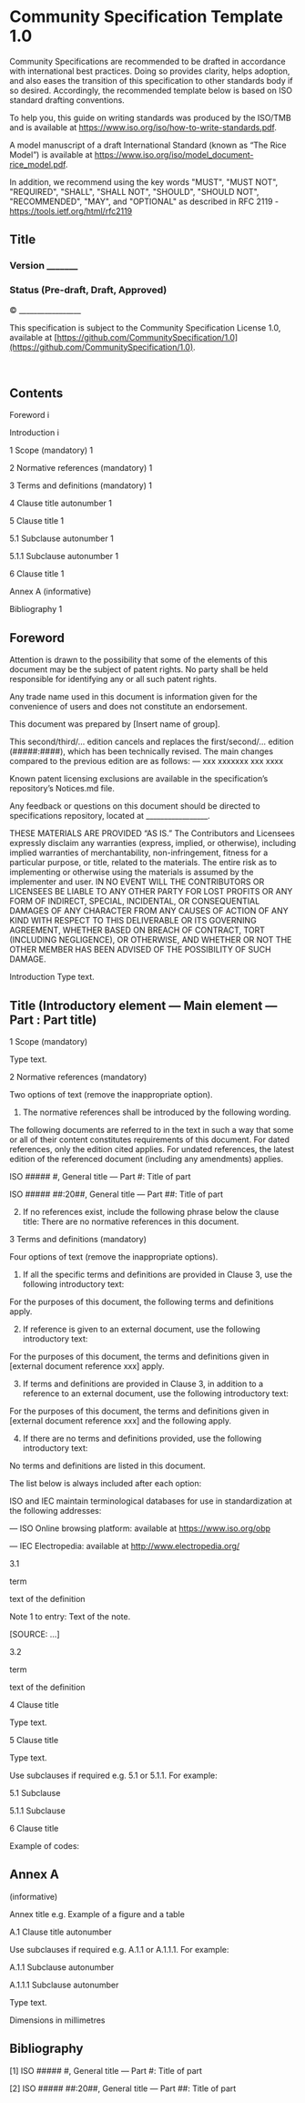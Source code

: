 # Community Specification Template 1.0

Community Specifications are recommended to be drafted in accordance with international best practices.  Doing so provides clarity, helps adoption, and also eases the transition of this specification to other standards body if so desired.  Accordingly, the recommended template below is based on ISO standard drafting conventions.

To help you, this guide on writing standards was produced by the ISO/TMB and is available at https://www.iso.org/iso/how-to-write-standards.pdf.

A model manuscript of a draft International Standard (known as “The Rice Model”) is available at https://www.iso.org/iso/model_document-rice_model.pdf.

In addition, we recommend using the key words "MUST", "MUST NOT", "REQUIRED", "SHALL", "SHALL NOT", "SHOULD", "SHOULD NOT", "RECOMMENDED",  "MAY", and "OPTIONAL" as described in RFC 2119 -  https://tools.ietf.org/html/rfc2119


## Title
### Version _______
### Status (Pre-draft, Draft, Approved)


© _________________

This specification is subject to the Community Specification License 1.0, available at [https://github.com/CommunitySpecification/1.0](https://github.com/CommunitySpecification/1.0).

 

## Contents
Foreword	i

Introduction	i

1	Scope (mandatory)	1

2	Normative references (mandatory)	1

3	Terms and definitions (mandatory)	1

4	Clause title autonumber	1

5	Clause title	1

5.1	Subclause autonumber	1

5.1.1	Subclause autonumber	1

6	Clause title	1

Annex A (informative)

Bibliography	1


## Foreword

Attention is drawn to the possibility that some of the elements of this document may be the subject of patent rights. No party shall be held responsible for identifying any or all such patent rights.

Any trade name used in this document is information given for the convenience of users and does not constitute an endorsement.

This document was prepared by [Insert name of group].

This second/third/… edition cancels and replaces the first/second/… edition (#####:####), which has been technically revised.
The main changes compared to the previous edition are as follows:
—	xxx xxxxxxx xxx xxxx

Known patent licensing exclusions are available in the specification’s repository’s Notices.md file.

Any feedback or questions on this document should be directed to specifications repository, located at _________________.

THESE MATERIALS ARE PROVIDED “AS IS.” The Contributors and Licensees expressly disclaim any warranties (express, implied, or otherwise), including implied warranties of merchantability, non-infringement, fitness for a particular purpose, or title, related to the materials.  The entire risk as to implementing or otherwise using the materials is assumed by the implementer and user. IN NO EVENT WILL THE CONTRIBUTORS OR LICENSEES BE LIABLE TO ANY OTHER PARTY FOR LOST PROFITS OR ANY FORM OF INDIRECT, SPECIAL, INCIDENTAL, OR CONSEQUENTIAL DAMAGES OF ANY CHARACTER FROM ANY CAUSES OF ACTION OF ANY KIND WITH RESPECT TO THIS DELIVERABLE OR ITS GOVERNING AGREEMENT, WHETHER BASED ON BREACH OF CONTRACT, TORT (INCLUDING NEGLIGENCE), OR OTHERWISE, AND WHETHER OR NOT THE OTHER MEMBER HAS BEEN ADVISED OF THE POSSIBILITY OF SUCH DAMAGE.

Introduction
Type text.


## Title (Introductory element — Main element — Part : Part title)
1	Scope (mandatory)

Type text.

2	Normative references (mandatory)

Two options of text (remove the inappropriate option).

1)	The normative references shall be introduced by the following wording.

The following documents are referred to in the text in such a way that some or all of their content constitutes requirements of this document. For dated references, only the edition cited applies. For undated references, the latest edition of the referenced document (including any amendments) applies.

ISO ##### #, General title — Part #: Title of part

ISO ##### ##:20##, General title — Part ##: Title of part

2)	If no references exist, include the following phrase below the clause title:
There are no normative references in this document.

3	Terms and definitions (mandatory)

Four options of text (remove the inappropriate options).

1)	If all the specific terms and definitions are provided in Clause 3, use the following introductory text:

For the purposes of this document, the following terms and definitions apply.

2)	If reference is given to an external document, use the following introductory text:

For the purposes of this document, the terms and definitions given in [external document reference xxx] apply.

3)	If terms and definitions are provided in Clause 3, in addition to a reference to an external document, use the following introductory text:

For the purposes of this document, the terms and definitions given in [external document reference xxx] and the following apply.

4)	If there are no terms and definitions provided, use the following introductory text:

No terms and definitions are listed in this document.

The list below is always included after each option:

ISO and IEC maintain terminological databases for use in standardization at the following addresses:

—	ISO Online browsing platform: available at https://www.iso.org/obp

—	IEC Electropedia: available at http://www.electropedia.org/


3.1

term

text of the definition

Note 1 to entry: Text of the note.

[SOURCE: …]

3.2

term

text of the definition

4	Clause title

Type text.

5	Clause title

Type text.

Use subclauses if required e.g. 5.1 or 5.1.1. For example:

5.1	Subclause

5.1.1	Subclause

6	Clause title

Example of codes:

## Annex A

(informative)

Annex title e.g. Example of a figure and a table

A.1	Clause title autonumber

Use subclauses if required e.g. A.1.1 or A.1.1.1. For example:

A.1.1	Subclause autonumber

A.1.1.1	Subclause autonumber

Type text.

Dimensions in millimetres

## Bibliography

[1]	ISO ##### #, General title — Part #: Title of part

[2]	ISO ##### ##:20##, General title — Part ##: Title of part

